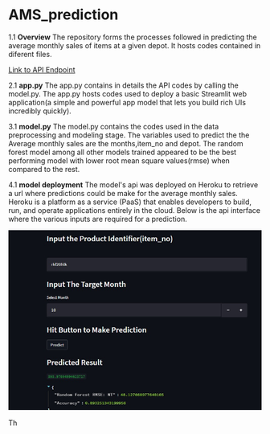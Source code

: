 # AMS_prediction

1.1  **Overview**
The repository forms the processes followed in predicting the average monthly sales of items at a given depot. It hosts codes contained in diferent files. 

<a href = 'https://chibuikem01-ams-prediction-app-xicroh.streamlit.app/'>Link to API Endpoint<a/>

2.1 **app.py**
The app.py contains in details the API codes by calling the model.py. The app.py hosts codes used to deploy a basic Streamlit web application(a simple and powerful app model that lets you build rich UIs incredibly quickly). 

3.1 **model.py**
 The model.py contains the codes used in the data preprocessing and modeling stage. The variables used to predict the the Average monthly sales are the months,item_no and depot. The random forest model among all other models trained appeared to be the best performing model with lower root mean square values(rmse) when compared to the rest.
 
4.1 **model deployment**
The model's api was deployed on Heroku to retrieve a url where predictions could be make for the average monthly sales. Heroku is a platform as a service (PaaS) that enables developers to build, run, and operate applications entirely in the cloud.
Below is the api interface where the various inputs are required for a prediction.

<p align='center'>
   <img src="images/streamlit_outpt.jpg"
   alt='API prediction UI'
   width=700px/>
   <br>
</p>


Th
